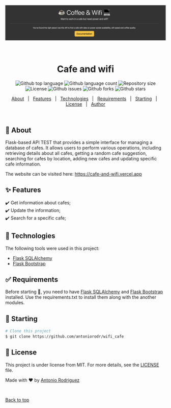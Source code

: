 <div align="center" id="top"> 
  <img src="./.github/cafe_wifi.png" alt="cafe_and_wifi" />

  &#xa0;

  <!-- <a href="https://wifi_cafe.netlify.app">Demo</a> -->
</div>

<h1 align="center">Cafe and wifi</h1>

<p align="center">
  <img alt="Github top language" src="https://img.shields.io/github/languages/top/antoniorodr/cafe_and_wifi?color=56BEB8">

  <img alt="Github language count" src="https://img.shields.io/github/languages/count/antoniorodr/cafe_and_wifi?color=56BEB8">

  <img alt="Repository size" src="https://img.shields.io/github/repo-size/antoniorodr/cafe_and_wifi?color=56BEB8">

  <img alt="License" src="https://img.shields.io/github/license/antoniorodr/cafe_and_wifi?color=56BEB8">

  <img alt="Github issues" src="https://img.shields.io/github/issues/antoniorodr/cafe_and_wifi?color=56BEB8" />

  <img alt="Github forks" src="https://img.shields.io/github/forks/antoniorodr/cafe_and_wifi?color=56BEB8" />

  <img alt="Github stars" src="https://img.shields.io/github/stars/antoniorodr/cafe_and_wifi?color=56BEB8" />
</p>

<!-- Status -->

<!-- <h4 align="center"> 
	🚧  Wifi_cafe 🚀 Under construction...  🚧
</h4> 

<hr> -->

<p align="center">
  <a href="#dart-about">About</a> &#xa0; | &#xa0; 
  <a href="#sparkles-features">Features</a> &#xa0; | &#xa0;
  <a href="#rocket-technologies">Technologies</a> &#xa0; | &#xa0;
  <a href="#white_check_mark-requirements">Requirements</a> &#xa0; | &#xa0;
  <a href="#checkered_flag-starting">Starting</a> &#xa0; | &#xa0;
  <a href="#memo-license">License</a> &#xa0; | &#xa0;
  <a href="https://github.com/antoniorodr" target="_blank">Author</a>
</p>

<br>

## :dart: About ##

Flask-based API TEST that provides a simple interface for managing a database of cafes. It allows users to perform various operations, including retrieving details about all cafes, getting a random cafe suggestion, searching for cafes by location, adding new cafes and updating specific cafe information.

The website can be visited here: https://cafe-and-wifi.vercel.app

## :sparkles: Features ##

:heavy_check_mark: Get information about cafes;\
:heavy_check_mark: Update the information;\
:heavy_check_mark: Search for a specific cafe;

## :rocket: Technologies ##

The following tools were used in this project:

- [Flask SQLAlchemy](https://flask-sqlalchemy.readthedocs.io/en/stable/)
- [Flask Bootstrap](https://pythonhosted.org/Flask-Bootstrap/)

## :white_check_mark: Requirements ##

Before starting :checkered_flag:, you need to have [Flask SQLAlchemy](https://flask-sqlalchemy.readthedocs.io/en/stable/) and [Flask Bootstrap](https://pythonhosted.org/Flask-Bootstrap/) installed. Use the requirements.txt to install them along with the another modules.

## :checkered_flag: Starting ##

```bash
# Clone this project
$ git clone https://github.com/antoniorodr/wifi_cafe
```

## :memo: License ##

This project is under license from MIT. For more details, see the [LICENSE](LICENSE.md) file.


Made with :heart: by <a href="https://github.com/antoniorodr" target="_blank">Antonio Rodriguez</a>

&#xa0;

<a href="#top">Back to top</a>
